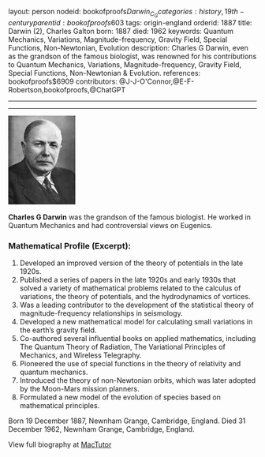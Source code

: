 layout: person
nodeid: bookofproofs$Darwin_C_G
categories: history,19th-century
parentid: bookofproofs$603
tags: origin-england
orderid: 1887
title: Darwin (2), Charles Galton
born: 1887
died: 1962
keywords: Quantum Mechanics, Variations, Magnitude-frequency, Gravity Field, Special Functions, Non-Newtonian, Evolution
description: Charles G Darwin, even as the grandson of the famous biologist, was renowned for his contributions to Quantum Mechanics, Variations, Magnitude-frequency, Gravity Field, Special Functions, Non-Newtonian & Evolution.
references: bookofproofs$6909
contributors: @J-J-O'Connor,@E-F-Robertson,bookofproofs,@ChatGPT

---



---

![Darwin_C_G.jpg](https://github.com/bookofproofs/bookofproofs.github.io/blob/main/_sources/_assets/images/portraits/Darwin_C_G.jpg?raw=true)

**Charles G Darwin** was the grandson of the famous biologist. He worked in Quantum Mechanics and had controversial views on Eugenics. 

### Mathematical Profile (Excerpt):
1. Developed an improved version of the theory of potentials in the late 1920s.
2. Published a series of papers in the late 1920s and early 1930s that solved a variety of mathematical problems related to the calculus of variations, the theory of potentials, and the hydrodynamics of vortices.
3. Was a leading contributor to the development of the statistical theory of magnitude-frequency relationships in seismology.
4. Developed a new mathematical model for calculating small variations in the earth’s gravity field.
5. Co-authored several influential books on applied mathematics, including The Quantum Theory of Radiation, The Variational Principles of Mechanics, and Wireless Telegraphy.
6. Pioneered the use of special functions in the theory of relativity and quantum mechanics.
7. Introduced the theory of non-Newtonian orbits, which was later adopted by the Moon-Mars mission planners.
8. Formulated a new model of the evolution of species based on mathematical principles.

Born 19 December 1887, Newnham Grange, Cambridge, England. Died 31 December 1962, Newnham Grange, Cambridge, England.

View full biography at [MacTutor](https://mathshistory.st-andrews.ac.uk/Biographies/Darwin_C_G/)
